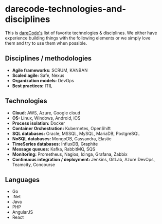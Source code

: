 # darecode-technologies-and-disciplines
This is [dareCode's](https://www.darecode.com) list of favorite technologies & disciplines. We either have experience building things with the following elements or we simply love them and try to use them when possible.

## Disciplines / methodologies
* **Agile frameworks:** SCRUM, KANBAN
* **Scaled agile:** Safe, Nexus
* **Organization models:** DevOps
* **Best practices:** ITIL

## Technologies
* **Cloud:** AWS, Azure, Google cloud
* **OS:** Linux, Windows, Android, iOS
* **Process isolation:** Docker
* **Container Orchestration:** Kubernetes, OpenShift
* **SQL databases:** Oracle, MSSQL, MySQL, MariaDB, PostgreSQL
* **NoSQL databases:** MongoDB, Cassandra, Elastic
* **TimeSeries databases:** InfluxDB, Graphite
* **Message queues:** Kafka, RabbitMQ, SQS
* **Monitoring:** Prometheus, Nagios, Icinga, Grafana, Zabbix
* **Continuous integration / deployment:** Jenkins, GitLab, Azure DevOps, Teamcity, Concourse

## Languages
* Go
* .Net
* Java
* PHP
* AngularJS
* React
